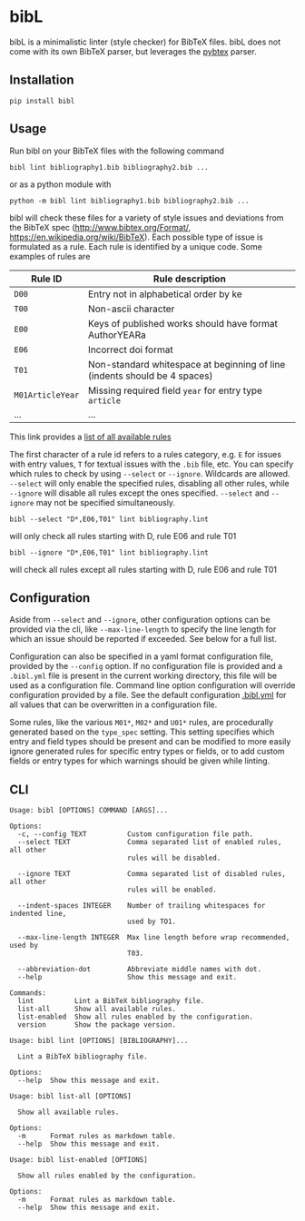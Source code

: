 # bibL

bibL is a minimalistic linter (style checker) for BibTeX files.
bibL does not come with its own BibTeX parser, but leverages the [pybtex](https://pybtex.org/) parser.

## Installation

```shell script
pip install bibl
```
## Usage

Run bibl on your BibTeX files with the following command
```shell script
bibl lint bibliography1.bib bibliography2.bib ... 
```
or as a python module with
```shell script
python -m bibl lint bibliography1.bib bibliography2.bib ... 
```

bibl will check these files for a variety of style issues and deviations from the BibTeX spec (http://www.bibtex.org/Format/, https://en.wikipedia.org/wiki/BibTeX).
Each possible type of issue is formulated as a rule. Each rule is identified by a unique code. Some examples of rules are 

Rule ID|Rule description
-|-
`D00`|Entry not in alphabetical order by ke
`T00`|Non-ascii character
`E00`|Keys of published works should have format AuthorYEARa
`E06`|Incorrect doi format
`T01`|Non-standard whitespace at beginning of line (indents should be 4 spaces)
`M01ArticleYear`|Missing required field `year` for entry type `article`
...|...

This link provides a [list of all available rules](http://gitlab.com/arne.vandenkerchove/bibl/-/jobs/artifacts/master/file/all_rules.html?job=rule_list)


The first character of a rule id refers to a rules category, e.g. `E` for issues with entry values, `T` for textual
issues with the `.bib` file, etc.
You can specify which rules to check by using `--select` or `--ignore`. Wildcards are allowed. `--select` will only
enable the specified rules, disabling all other rules, while `--ignore` will disable all rules except the ones specified.
`--select` and `--ignore` may not be specified simultaneously.
```shell script
bibl --select "D*,E06,T01" lint bibliography.lint
```
will only check all rules starting with D, rule E06 and rule T01
```
bibl --ignore "D*,E06,T01" lint bibliography.lint
```
will check all rules except all rules starting with D, rule E06 and rule T01

## Configuration

Aside from `--select` and `--ignore`, other configuration options can be provided via the cli, like `--max-line-length`
to specify the line length for which an issue should be reported if exceeded. See below for a full list.

Configuration can also be specified in a yaml format configuration file, provided by the `--config` option.
If no configuration file is provided and a `.bibl.yml` file is present in the current working directory, this file will
be used as a configuration file.
Command line option configuration will override configuration provided by a file.
See the default configuration [.bibl.yml](https://gitlab.com/arne.vandenkerchove/bibl/-/tree/master/bibl/.bibl.yml) for all values that can be overwritten in a configuration file.

Some rules, like the various `M01*`, `M02*` and `U01*` rules, are procedurally generated based on the `type_spec` setting.
This setting specifies which entry and field types should be present and can be modified to more easily ignore generated
rules for specific entry types or fields, or to add custom fields or entry types for which warnings should be given
while linting.

## CLI
```shell script
Usage: bibl [OPTIONS] COMMAND [ARGS]...

Options:
  -c, --config TEXT          Custom configuration file path.
  --select TEXT              Comma separated list of enabled rules, all other
                             rules will be disabled.

  --ignore TEXT              Comma separated list of disabled rules, all other
                             rules will be enabled.

  --indent-spaces INTEGER    Number of trailing whitespaces for indented line,
                             used by TO1.

  --max-line-length INTEGER  Max line length before wrap recommended, used by
                             T03.

  --abbreviation-dot         Abbreviate middle names with dot.
  --help                     Show this message and exit.

Commands:
  lint          Lint a BibTeX bibliography file.
  list-all      Show all available rules.
  list-enabled  Show all rules enabled by the configuration.
  version       Show the package version.
```
```shell script
Usage: bibl lint [OPTIONS] [BIBLIOGRAPHY]...

  Lint a BibTeX bibliography file.

Options:
  --help  Show this message and exit.
```
```shell script
Usage: bibl list-all [OPTIONS]

  Show all available rules.

Options:
  -m      Format rules as markdown table.
  --help  Show this message and exit.
```
```shell script
Usage: bibl list-enabled [OPTIONS]

  Show all rules enabled by the configuration.

Options:
  -m      Format rules as markdown table.
  --help  Show this message and exit.
```
